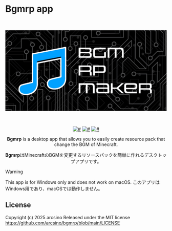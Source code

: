 # Bgmrp app
<div align="center">
    <br>
        <p>
        <img src="https://raw.githubusercontent.com/arcsino/Bgmrp/main/src/assets/img/wp.png" width="600" alt="Bgmrp">
        </p>
    <br>
    <p>
        <a href="https://www.python.org/downloads/release/python-3126/" target="_blank" rel="noopener noreferrer"><img src="https://img.shields.io/badge/python-3.12.6-blue" alt="#"></a>
        <a href="https://flet.dev/" target="_blank" rel="noopener noreferrer"><img src="https://img.shields.io/badge/flet-0.27.6-ff1463" alt="#"></a>
        <a href="#" target="_blank" rel="noopener noreferrer"><img src="https://img.shields.io/badge/license-MIT-green" alt="#"></a>
    </p>
    <p>
        <b>Bgmrp</b> is a desktop app that allows you to easily create resource pack that change the BGM of Minecraft.
    </p>
    <p>
        <b>Bgmrp</b>はMinecraftのBGMを変更するリソースパックを簡単に作れるデスクトップアプリです。
    </p>
</div>

> [!WARNING]
> This app is for Windows only and does not work on macOS.
> このアプリはWindows用であり、macOSでは動作しません。

## License
Copyright (c) 2025 arcsino
Released under the MIT license
<br>
https://github.com/arcsino/bgmrp/blob/main/LICENSE
